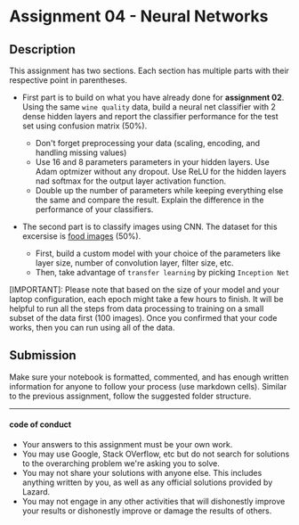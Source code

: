 # Assignment 04 - Neural Networks

## Description

This assignment has two sections. Each section has multiple parts with their respective point in parentheses. 

* First part is to build on what you have already done for **assignment 02**. Using the same `wine quality` data, build a neural net classifier with 2 dense hidden layers and report the classifier performance for the test set using confusion matrix (50%).
    - Don't forget preprocessing your data (scaling, encoding, and handling missing values)
    - Use 16 and 8 parameters parameters in your hidden layers. Use Adam optmizer without any dropout. Use ReLU for the hidden layers nad softmax for the output layer activation function. 
    - Double up the number of parameters while keeping everything else the same and compare the result. Explain the difference in the performance of your classifiers.

* The second part is to classify images using CNN. The dataset for this excersise is [food images](https://www.kaggle.com/kmader/food41) (50%). 
    - First, build a custom model with your choice of the parameters like layer size, number of convolution layer, filter size, etc.
    - Then, take advantage of `transfer learning` by picking `Inception Net`



[IMPORTANT]: Please note that based on the size of your model and your laptop configuration, each epoch might take a few hours to finish. It will be helpful to run all the steps from data processing to training on a small subset of the data first (100 images). Once you confirmed that your code works, then you can run using all of the data.  


## Submission
Make sure your notebook is formatted, commented, and has enough written information for anyone to follow your process (use markdown cells). Similar to the previous assignment, follow the suggested folder structure.


---
#### code of conduct

* Your answers to this assignment must be your own work.
* You may use Google, Stack OVerflow, etc but do not search for solutions to the overarching problem we're asking you to solve.
* You may not share your solutions with anyone else. This includes anything written by you, as well as any official solutions provided by Lazard.
* You may not engage in any other activities that will dishonestly improve your results or dishonestly improve or damage the results of others.
